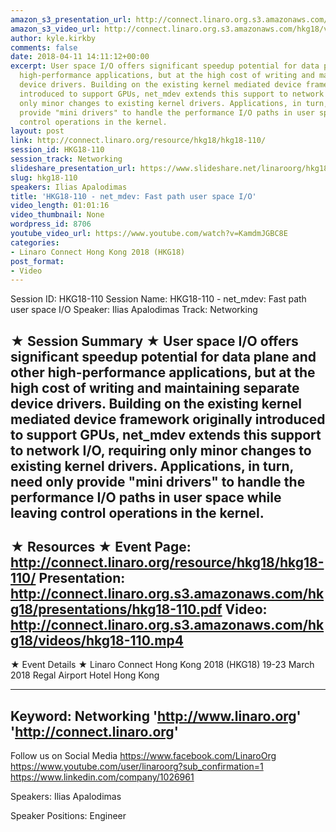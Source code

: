 ```yaml
---
amazon_s3_presentation_url: http://connect.linaro.org.s3.amazonaws.com/hkg18/presentations/hkg18-110.pdf
amazon_s3_video_url: http://connect.linaro.org.s3.amazonaws.com/hkg18/videos/hkg18-110.mp4
author: kyle.kirkby
comments: false
date: 2018-04-11 14:11:12+00:00
excerpt: User space I/O offers significant speedup potential for data plane and other
  high-performance applications, but at the high cost of writing and maintaining separate
  device drivers. Building on the existing kernel mediated device framework originally
  introduced to support GPUs, net_mdev extends this support to network I/O, requiring
  only minor changes to existing kernel drivers. Applications, in turn, need only
  provide "mini drivers" to handle the performance I/O paths in user space while leaving
  control operations in the kernel.
layout: post
link: http://connect.linaro.org/resource/hkg18/hkg18-110/
session_id: HKG18-110
session_track: Networking
slideshare_presentation_url: https://www.slideshare.net/linaroorg/hkg18110-netmdev-fast-path-user-space-io
slug: hkg18-110
speakers: Ilias Apalodimas
title: 'HKG18-110 - net_mdev: Fast path user space I/O'
video_length: 01:01:16
video_thumbnail: None
wordpress_id: 8706
youtube_video_url: https://www.youtube.com/watch?v=KamdmJGBC8E
categories:
- Linaro Connect Hong Kong 2018 (HKG18)
post_format:
- Video
---
```


Session ID: HKG18-110
Session Name: HKG18-110 - net_mdev: Fast path user space I/O
Speaker: Ilias Apalodimas
Track: Networking


★ Session Summary ★
User space I/O offers significant speedup potential for data plane and other high-performance applications, but at the high cost of writing and maintaining separate device drivers. Building on the existing kernel mediated device framework originally introduced to support GPUs, net_mdev extends this support to network I/O, requiring only minor changes to existing kernel drivers. Applications, in turn, need only provide "mini drivers" to handle the performance I/O paths in user space while leaving control operations in the kernel.
---------------------------------------------------
★ Resources ★
Event Page: http://connect.linaro.org/resource/hkg18/hkg18-110/
Presentation: http://connect.linaro.org.s3.amazonaws.com/hkg18/presentations/hkg18-110.pdf
Video: http://connect.linaro.org.s3.amazonaws.com/hkg18/videos/hkg18-110.mp4
 ---------------------------------------------------
★ Event Details ★
Linaro Connect Hong Kong 2018 (HKG18)
19-23 March 2018 
Regal Airport Hotel Hong Kong

---------------------------------------------------
Keyword: Networking
'http://www.linaro.org'
'http://connect.linaro.org'
---------------------------------------------------
Follow us on Social Media
https://www.facebook.com/LinaroOrg
https://www.youtube.com/user/linaroorg?sub_confirmation=1
https://www.linkedin.com/company/1026961

Speakers: Ilias Apalodimas

Speaker Positions: Engineer


